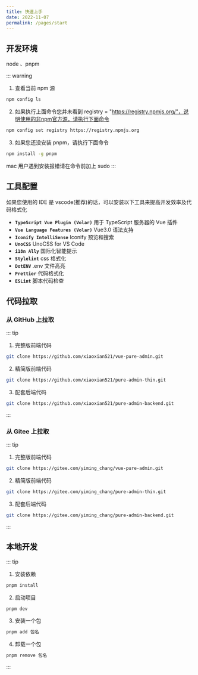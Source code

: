 ```yaml
---
title: 快速上手
date: 2022-11-07
permalink: /pages/start
---
```


## 开发环境

node <Badge text="v16 +"/> 、pnpm <Badge text="v6 +"/>

::: warning

1. 查看当前 npm 源

```sh
npm config ls
```

2. 如果执行上面命令您并未看到 registry = "https://registry.npmjs.org/"，说明使用的非npm官方源，请执行下面命令

```sh
npm config set registry https://registry.npmjs.org
```

3. 如果您还没安装 pnpm，请执行下面命令

```sh
npm install -g pnpm
```

mac 用户遇到安装报错请在命令前加上 sudo
:::

## 工具配置

如果您使用的 IDE 是 vscode(推荐)的话，可以安装以下工具来提高开发效率及代码格式化

- **`TypeScript Vue Plugin (Volar)`** 用于 TypeScript 服务器的 Vue 插件
- **`Vue Language Features (Volar)`** Vue3.0 语法支持
- **`Iconify IntelliSense`** Iconify 预览和搜索
- **`UnoCSS`** UnoCSS for VS Code
- **`i18n Ally`** 国际化智能提示
- **`Stylelint`** css 格式化
- **`DotENV`** .env 文件高亮
- **`Prettier`** 代码格式化
- **`ESLint`** 脚本代码检查

## 代码拉取

### 从 GitHub 上拉取

::: tip

1. 完整版前端代码

```sh
git clone https://github.com/xiaoxian521/vue-pure-admin.git
```

2. 精简版前端代码

```sh
git clone https://github.com/xiaoxian521/pure-admin-thin.git
```

3. 配套后端代码

```sh
git clone https://github.com/xiaoxian521/pure-admin-backend.git
```

:::

### 从 Gitee 上拉取

::: tip

1. 完整版前端代码

```sh
git clone https://gitee.com/yiming_chang/vue-pure-admin.git
```

2. 精简版前端代码

```sh
git clone https://gitee.com/yiming_chang/pure-admin-thin.git
```

3. 配套后端代码

```sh
git clone https://gitee.com/yiming_chang/pure-admin-backend.git
```

:::

## 本地开发

::: tip

1. 安装依赖

```sh
pnpm install
```

2. 启动项目

```sh
pnpm dev
```

3. 安装一个包

```sh
pnpm add 包名
```

4. 卸载一个包

```sh
pnpm remove 包名
```

:::

